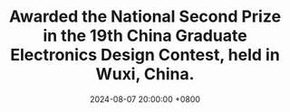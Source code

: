 ---
title: >-
    Awarded the National Second Prize in the 19th China Graduate Electronics Design Contest, held in Wuxi, China.
date: 2024-08-07 20:00:00 +0800
---